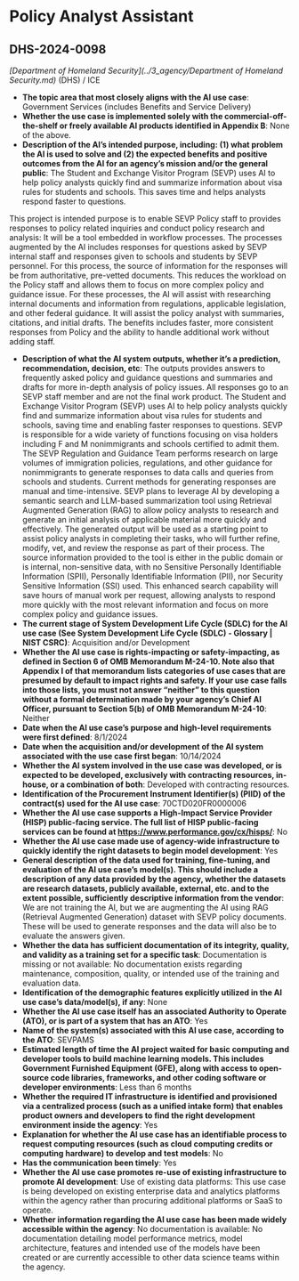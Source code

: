 # Policy Analyst Assistant
## DHS-2024-0098
_[Department of Homeland Security](../3_agency/Department of Homeland Security.md)_ (DHS) / ICE


+ **The topic area that most closely aligns with the AI use case**: Government Services (includes Benefits and Service Delivery)
+ **Whether the use case is implemented solely with the commercial-off-the-shelf or freely available AI products identified in Appendix B**: None of the above.
+ **Description of the AI’s intended purpose, including: (1) what problem the AI is used to solve and (2) the expected benefits and positive outcomes from the AI for an agency’s mission and/or the general public**: The Student and Exchange Visitor Program (SEVP) uses AI to help policy analysts quickly find and summarize information about visa rules for students and schools. This saves time and helps analysts respond faster to questions.

This project is intended purpose is to enable SEVP Policy staff to provides responses to policy related inquiries and conduct policy research and analysis: It will be a tool embedded in workflow processes. The processes augmented by the AI includes responses for questions asked by SEVP internal staff and responses given to schools and students by SEVP personnel. For this process, the source of information for the responses will be from authoritative, pre-vetted documents. This reduces the workload on the Policy staff and allows them to focus on more complex policy and guidance issue. For these processes, the AI will assist with researching internal documents and information from regulations, applicable legislation, and other federal guidance. It will assist the policy analyst with summaries, citations, and initial drafts. The benefits includes faster, more consistent responses from Policy and the ability to handle additional work without adding staff.
+ **Description of what the AI system outputs, whether it’s a prediction, recommendation, decision, etc**: The outputs provides answers to frequently asked policy and guidance questions and summaries and drafts for more in-depth analysis of policy issues. All responses go to an SEVP staff member and are not the final work product.
The Student and Exchange Visitor Program (SEVP) uses AI to help policy analysts quickly find and summarize information about visa rules for students and schools, saving time and enabling faster responses to questions. SEVP is responsible for a wide variety of functions focusing on visa holders including F and M nonimmigrants and schools certified to admit them. The SEVP Regulation and Guidance Team performs research on large volumes of immigration policies, regulations, and other guidance for nonimmigrants to generate responses to data calls and queries from schools and students. Current methods for generating responses are manual and time-intensive. SEVP plans to leverage AI by developing a semantic search and LLM-based summarization tool using Retrieval Augmented Generation (RAG) to allow policy analysts to research and generate an initial analysis of applicable material more quickly and effectively. The generated output will be used as a starting point to assist policy analysts in completing their tasks, who will further refine, modify, vet, and review the response as part of their process. The source information provided to the tool is either in the public domain or is internal, non-sensitive data, with no Sensitive Personally Identifiable Information (SPII), Personally Identifiable Information (PII), nor Security Sensitive Information (SSI) used. This enhanced search capability will save hours of manual work per request, allowing analysts to respond more quickly with the most relevant information and focus on more complex policy and guidance issues. 
+ **The current stage of System Development Life Cycle (SDLC) for the AI use case (See System Development Life Cycle (SDLC) - Glossary | NIST CSRC)**: Acquisition and/or Development
+ **Whether the AI use case is rights-impacting or safety-impacting, as defined in Section 6 of OMB Memorandum M-24-10. Note also that Appendix I of that memorandum lists categories of use cases that are presumed by default to impact rights and safety. If your use case falls into those lists, you must not answer “neither” to this question without a formal determination made by your agency’s Chief AI Officer, pursuant to Section 5(b) of OMB Memorandum M-24-10**: Neither
+ **Date when the AI use case’s purpose and high-level requirements were first defined**: 8/1/2024
+ **Date when the acquisition and/or development of the AI system associated with the use case first began**: 10/14/2024
+ **Whether the AI system involved in the use case was developed, or is expected to be developed, exclusively with contracting resources, in-house, or a combination of both**: Developed with contracting resources.
+ **Identification of the Procurement Instrument Identifier(s) (PIID) of the contract(s) used for the AI use case**: 70CTD020FR0000006
+ **Whether the AI use case supports a High-Impact Service Provider (HISP) public-facing service. The full list of HISP public-facing services can be found at https://www.performance.gov/cx/hisps/**: No
+ **Whether the AI use case made use of agency-wide infrastructure to quickly identify the right datasets to begin model development**: Yes
+ **General description of the data used for training, fine-tuning, and evaluation of the AI use case’s model(s). This should include a description of any data provided by the agency, whether the datasets are research datasets, publicly available, external, etc. and to the extent possible, sufficiently descriptive information from the vendor**: We are not training the AI, but we are augmenting the AI using RAG (Retrieval Augmented Generation) dataset with SEVP policy documents. These will be used to generate responses and the data will also be to evaluate the answers given.
+ **Whether the data has sufficient documentation of its integrity, quality, and validity as a training set for a specific task**: Documentation is missing or not available: No documentation exists regarding maintenance, composition, quality, or intended use of the training and evaluation data.
+ **Identification of the demographic features explicitly utilized in the AI use case’s data/model(s), if any**: None
+ **Whether the AI use case itself has an associated Authority to Operate (ATO), or is part of a system that has an ATO**: Yes
+ **Name of the system(s) associated with this AI use case, according to the ATO**: SEVPAMS
+ **Estimated length of time the AI project waited for basic computing and developer tools to build machine learning models. This includes Government Furnished Equipment (GFE), along with access to open-source code libraries, frameworks, and other coding software or developer environments**: Less than 6 months
+ **Whether the required IT infrastructure is identified and provisioned via a centralized process (such as a unified intake form) that enables product owners and developers to find the right development environment inside the agency**: Yes
+ **Explanation for whether the AI use case has an identifiable process to request computing resources (such as cloud computing credits or computing hardware) to develop and test models**: No
+ **Has the communication been timely**: Yes
+ **Whether the AI use case promotes re-use of existing infrastructure to promote AI development**: Use of existing data platforms: This use case is being developed on existing enterprise data and analytics platforms within the agency rather than procuring additional platforms or SaaS to operate.
+ **Whether information regarding the AI use case has been made widely accessible within the agency**: No documentation is available: No documentation detailing model performance metrics, model architecture, features and intended use of the models have been created or are currently accessible to other data science teams within the agency.